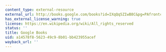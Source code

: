 ```yaml
---
content_type: external-resource
external_url: http://books.google.com/books?id=IXqQq5ZIwB8C&pg=PAfrontcover
has_external_license_warning: true
license: https://en.wikipedia.org/wiki/All_rights_reserved
status: ''
title: Google Books
uid: a14578f8-5623-49c9-8b01-bb423955acef
wayback_url: ''
---
```

